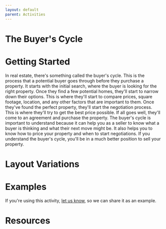 ```yaml
---
layout: default
parent: Activities
---
```

# The Buyer's Cycle

# Getting Started

In real estate, there's something called the buyer's cycle. This is the process that a potential buyer goes through before they purchase a property. It starts with the initial search, where the buyer is looking for the right property. Once they find a few potential homes, they'll start to narrow down their options. This is where they'll start to compare prices, square footage, location, and any other factors that are important to them. Once they've found the perfect property, they'll start the negotiation process. This is where they'll try to get the best price possible. If all goes well, they'll come to an agreement and purchase the property. The buyer's cycle is important to understand because it can help you as a seller to know what a buyer is thinking and what their next move might be. It also helps you to know how to price your property and when to start negotiations. If you understand the buyer's cycle, you'll be in a much better position to sell your property.

# Layout Variations
# Examples
If you're using this activity, [let us know](https://github.com/Standards-and-Practices/structured-rapid-development/issues/new?assignees=&labels=documentation&template=example-submission.md&title=Example+of+%5Byour+pattern+here%5D), so we can share it as an example.
# Resources